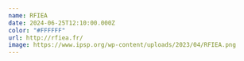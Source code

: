 ```yaml
---
name: RFIEA
date: 2024-06-25T12:10:00.000Z
color: "#FFFFFF"
url: http://rfiea.fr/
image: https://www.ipsp.org/wp-content/uploads/2023/04/RFIEA.png
---
```


